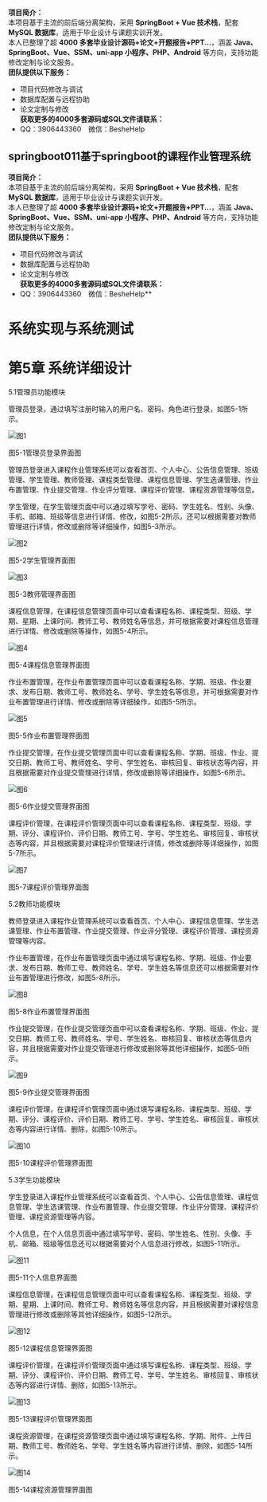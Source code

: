 **项目简介：**  
本项目基于主流的前后端分离架构，采用 **SpringBoot + Vue 技术栈**，配套 **MySQL 数据库**，适用于毕业设计与课题实训开发。  
本人已整理了超 **4000 多套毕业设计源码+论文+开题报告+PPT...**，涵盖 **Java、SpringBoot、Vue、SSM、uni-app 小程序、PHP、Android** 等方向，支持功能修改定制与论文服务。  
**团队提供以下服务：**  
- 项目代码修改与调试  
- 数据库配置与远程协助  
- 论文定制与修改  
**获取更多的4000多套源码或SQL文件请联系：**  
- QQ：3906443360 微信：BesheHelp


## springboot011基于springboot的课程作业管理系统

**项目简介：**  
本项目基于主流的前后端分离架构，采用 **SpringBoot + Vue 技术栈**，配套 **MySQL 数据库**，适用于毕业设计与课题实训开发。  
本人已整理了超 **4000 多套毕业设计源码+论文+开题报告+PPT...**，涵盖 **Java、SpringBoot、Vue、SSM、uni-app 小程序、PHP、Android** 等方向，支持功能修改定制与论文服务。  
**团队提供以下服务：**  
- 项目代码修改与调试  
- 数据库配置与远程协助  
- 论文定制与修改  
**获取更多的4000多套源码或SQL文件请联系：**  
- QQ：3906443360 微信：BesheHelp**


# 系统实现与系统测试

# 第5章 系统详细设计

5.1管理员功能模块

管理员登录，通过填写注册时输入的用户名、密码、角色进行登录，如图5-1所示。

![图1](images/image_0.png)

图5-1管理员登录界面图

管理员登录进入课程作业管理系统可以查看首页、个人中心、公告信息管理、班级管理、学生管理、教师管理、课程类型管理、课程信息管理、学生选课管理、作业布置管理、作业提交管理、作业评分管理、课程评价管理、课程资源管理等信息。

学生管理，在学生管理页面中可以通过填写学号、密码、学生姓名、性别、头像、手机、邮箱、班级等信息进行详情、修改，如图5-2所示。还可以根据需要对教师管理进行详情，修改或删除等详细操作，如图5-3所示。

![图2](images/image_1.png)

图5-2学生管理界面图

![图3](images/image_2.png)

图5-3教师管理界面图

课程信息管理，在课程信息管理页面中可以查看课程名称、课程类型、班级、学期、星期、上课时间、教师工号、教师姓名等信息，并可根据需要对课程信息管理进行详情、修改或删除等操作，如图5-4所示。

![图4](images/image_3.png)

图5-4课程信息管理界面图

作业布置管理，在作业布置管理页面中可以查看课程名称、学期、班级、作业要求、发布日期、教师工号、教师姓名、学号、学生姓名等信息，并可根据需要对作业布置管理进行详情、修改或删除等详细操作，如图5-5所示。

![图5](images/image_4.png)

图5-5作业布置管理界面图

作业提交管理，在作业提交管理页面中可以查看课程名称、学期、班级、作业、提交日期、教师工号、教师姓名、学号、学生姓名、审核回复、审核状态等内容，并且根据需要对作业提交管理进行详情，修改或删除等详细操作，如图5-6所示。

![图6](images/image_5.png)

图5-6作业提交管理界面图

课程评价管理，在课程评价管理页面中可以查看课程名称、课程类型、班级、学期、评分、课程评价、评价日期、教师工号、学号、学生姓名、审核回复、审核状态等内容，并且根据需要对课程评价管理进行详情，修改或删除等详细操作，如图5-7所示。

![图7](images/image_6.png)

图5-7课程评价管理界面图

5.2教师功能模块

教师登录进入课程作业管理系统可以查看首页、个人中心、课程信息管理、学生选课管理、作业布置管理、作业提交管理、作业评分管理、课程评价管理、课程资源管理等内容。

作业布置管理，在作业布置管理页面中通过填写课程名称、学期、班级、作业要求、发布日期、教师工号、教师姓名、学号、学生姓名等信息还可以根据需要对作业布置管理进行修改，如图5-8所示。

![图8](images/image_7.png)

图5-8作业布置管理界面图

作业提交管理，在作业提交管理页面中可以查看课程名称、学期、班级、作业、提交日期、教师工号、教师姓名、学号、学生姓名、审核回复、审核状态等信息内容，并且根据需要对作业提交管理进行修改或删除等其他详细操作，如图5-9所示。

![图9](images/image_8.png)

图5-9作业提交管理界面图

课程评价管理，在课程评价管理页面中通过填写课程名称、课程类型、班级、学期、评分、课程评价、评价日期、教师工号、学号、学生姓名、审核回复、审核状态等内容进行详情、删除，如图5-10所示。

![图10](images/image_9.png)

图5-10课程评价管理界面图

5.3学生功能模块

学生登录进入课程作业管理系统可以查看首页、个人中心、公告信息管理、课程信息管理、学生选课管理、作业布置管理、作业提交管理、作业评分管理、课程评价管理、课程资源管理等内容。

个人信息，在个人信息页面中通过填写学号、密码、学生姓名、性别、头像、手机、邮箱、班级等信息还可以根据需要对个人信息进行修改，如图5-11所示。

![图11](images/image_10.png)

图5-11个人信息界面图

课程信息管理，在课程信息管理页面中可以查看课程名称、课程类型、班级、学期、星期、上课时间、教师工号、教师姓名等信息内容，并且根据需要对课程信息管理进行修改或删除等其他详细操作，如图5-12所示。

![图12](images/image_11.png)

图5-12课程信息管理界面图

课程评价管理，在课程评价管理页面中通过填写课程名称、课程类型、班级、学期、评分、课程评价、评价日期、教师工号、学号、学生姓名、审核回复、审核状态等内容进行详情、删除，如图5-13所示。

![图13](images/image_12.png)

图5-13课程评价管理界面图

课程资源管理，在课程资源管理页面中通过填写课程名称、学期、附件、上传日期、教师工号、教师姓名、学号、学生姓名等内容进行详情、删除，如图5-14所示。

![图14](images/image_13.png)

图5-14课程资源管理界面图


